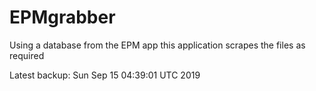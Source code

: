 # EPMgrabber
Using a database from the EPM app this application scrapes the files as required


Latest backup: Sun Sep 15 04:39:01 UTC 2019
